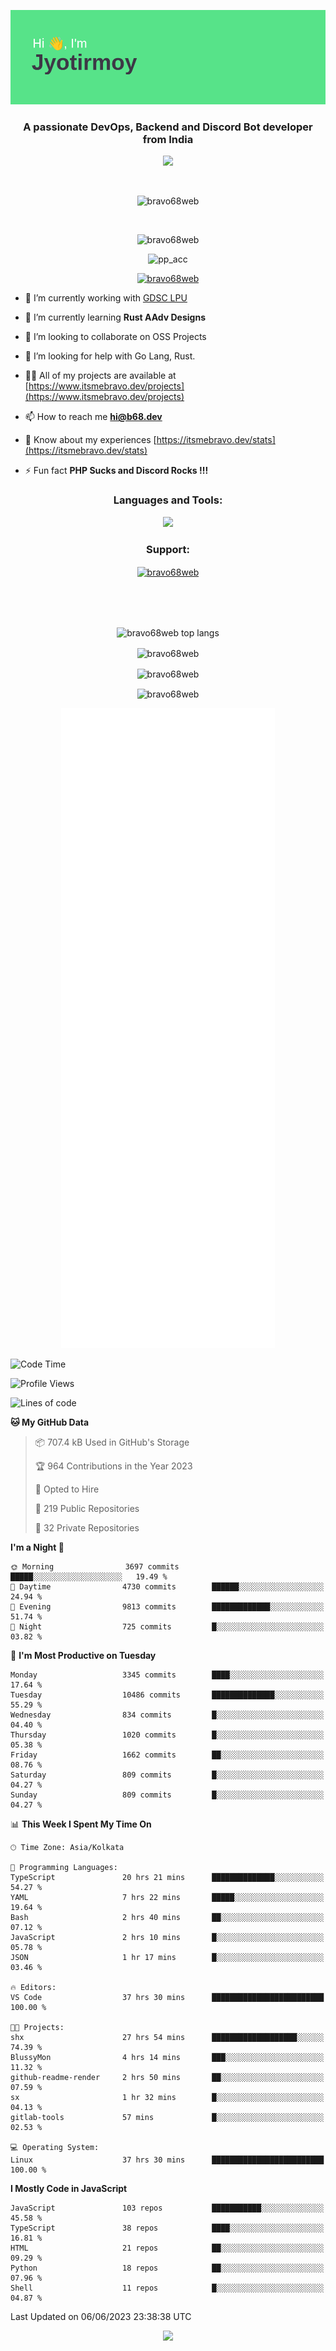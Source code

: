 <p align="center"><img src="header.png"></p>
<h3 align="center">A passionate DevOps, Backend and Discord Bot developer from India</h3>

<p align="center"><a href="https://discord.com/users/457039372009865226"><img src="https://lanyard-profile-readme.vercel.app/api/457039372009865226"></a></p>
                           
<br>
<p align="center"> <img src="https://komarev.com/ghpvc/?username=bravo68web&label=Profile%20views&color=0e75b6&style=flat" alt="bravo68web" /> </p>
<br>


<p align="center"><img src="https://github-profile-trophy.vercel.app/?username=bravo68web&theme=discord&column=3&row=2" alt="bravo68web" /> </p>
<p align="center"><img src="https://osu-embed.b68dev.xyz/pp_acc" alt="pp_acc" /> </p>

<p align="center"> <a href="https://twitter.com/bravo68web" target="blank"><img src="https://img.shields.io/twitter/follow/bravo68web?logo=twitter&style=for-the-badge" alt="bravo68web" /></a> </p>

- 🔭 I’m currently working with [GDSC LPU](https://gdsclpu.live/)

- 🌱 I’m currently learning **Rust AAdv Designs**

- 👯 I’m looking to collaborate on OSS Projects

- 🤝 I’m looking for help with Go Lang, Rust.

- 👨‍💻 All of my projects are available at [https://www.itsmebravo.dev/projects](https://www.itsmebravo.dev/projects)

<!-- - 💬 Ask me about **DF Techs** -->

- 📫 How to reach me **hi@b68.dev**

- 📄 Know about my experiences [https://itsmebravo.dev/stats](https://itsmebravo.dev/stats)

- ⚡ Fun fact **PHP Sucks and Discord Rocks !!!**

<h3 align="center">Languages and Tools:</h3>
<p align="center"> 
<img src="https://skillicons.dev/icons?i=aws,bash,c,cs,cpp,cloudflare,css,dart,devto,discord,bots,docker,electron,ember,emotion,express,fastapi,figma,firebase,flask,gcp,git,github,githubactions,go,gitlab,graphql,heroku,html,ai,ipfs,js,jest,linux,md,mastodon,mongodb,neovim,netlify,nextjs,nginx,nodejs,postgres,postman,powershell,py,react,redis,regex,replit,rocket,rust,sqlite,mysql,stackoverflow,styledcomponents,supabase,sentry,solidity,svg,tailwind,tauri,twitter,ts,unity,v,vercel,vim,vite,wasm,webpack,workers&perline=8&theme=dark" />
</p>

<h3 align="center">Support:</h3>
<p align="center"><a href="https://www.buymeacoffee.com/bravo68web"> <img align="center" src="https://cdn.buymeacoffee.com/buttons/v2/default-yellow.png" height="50" width="210" alt="bravo68web" /></a></p><br><br>
<br>

<p align="center"> <img align="center" src="https://github-readme-stats-sync.vercel.app/api/top-langs?username=bravo68web&count_private=true&show_icons=true&theme=radical&border_radius=10&&langs_count=10&layout=compact" alt="bravo68web top langs" /></p>

<p align="center"> <img align="center" src="https://github-readme-stats-sync.vercel.app/api?username=bravo68web&count_private=true&show_icons=true&theme=radical&border_radius=10" alt="bravo68web" /></p>

<p align="center"> <img align="center" src="https://github-readme-streak-stats.herokuapp.com?user=bravo68web&theme=dracula&hide_border=true" alt="bravo68web" /></p>

<p align="center"> <img align="center" src="https://github-readme-stats-sync.vercel.app/api/wakatime?username=bravo68web&count_private=true&show_icons=true&theme=aura_dark&border_radius=10&&langs_count=10&layout=compact&range=last_7_days" alt="bravo68web" /></p>

<p align="center"><img src="https://raw.githubusercontent.com/BRAVO68WEB/BRAVO68WEB/master/github-metrics.svg"></p>

<!--START_SECTION:waka-->
![Code Time](http://img.shields.io/badge/Code%20Time-4%2C836%20hrs%2028%20mins-blue)

![Profile Views](http://img.shields.io/badge/Profile%20Views-58-blue)

![Lines of code](https://img.shields.io/badge/From%20Hello%20World%20I%27ve%20Written-58.1%20million%20lines%20of%20code-blue)

**🐱 My GitHub Data** 

> 📦 707.4 kB Used in GitHub's Storage 
 > 
> 🏆 964 Contributions in the Year 2023
 > 
> 💼 Opted to Hire
 > 
> 📜 219 Public Repositories 
 > 
> 🔑 32 Private Repositories 
 > 
**I'm a Night 🦉** 

```text
🌞 Morning                3697 commits        █████░░░░░░░░░░░░░░░░░░░░   19.49 % 
🌆 Daytime                4730 commits        ██████░░░░░░░░░░░░░░░░░░░   24.94 % 
🌃 Evening                9813 commits        █████████████░░░░░░░░░░░░   51.74 % 
🌙 Night                  725 commits         █░░░░░░░░░░░░░░░░░░░░░░░░   03.82 % 
```
📅 **I'm Most Productive on Tuesday** 

```text
Monday                   3345 commits        ████░░░░░░░░░░░░░░░░░░░░░   17.64 % 
Tuesday                  10486 commits       ██████████████░░░░░░░░░░░   55.29 % 
Wednesday                834 commits         █░░░░░░░░░░░░░░░░░░░░░░░░   04.40 % 
Thursday                 1020 commits        █░░░░░░░░░░░░░░░░░░░░░░░░   05.38 % 
Friday                   1662 commits        ██░░░░░░░░░░░░░░░░░░░░░░░   08.76 % 
Saturday                 809 commits         █░░░░░░░░░░░░░░░░░░░░░░░░   04.27 % 
Sunday                   809 commits         █░░░░░░░░░░░░░░░░░░░░░░░░   04.27 % 
```


📊 **This Week I Spent My Time On** 

```text
🕑︎ Time Zone: Asia/Kolkata

💬 Programming Languages: 
TypeScript               20 hrs 21 mins      ██████████████░░░░░░░░░░░   54.27 % 
YAML                     7 hrs 22 mins       █████░░░░░░░░░░░░░░░░░░░░   19.64 % 
Bash                     2 hrs 40 mins       ██░░░░░░░░░░░░░░░░░░░░░░░   07.12 % 
JavaScript               2 hrs 10 mins       █░░░░░░░░░░░░░░░░░░░░░░░░   05.78 % 
JSON                     1 hr 17 mins        █░░░░░░░░░░░░░░░░░░░░░░░░   03.46 % 

🔥 Editors: 
VS Code                  37 hrs 30 mins      █████████████████████████   100.00 % 

🐱‍💻 Projects: 
shx                      27 hrs 54 mins      ███████████████████░░░░░░   74.39 % 
BlussyMon                4 hrs 14 mins       ███░░░░░░░░░░░░░░░░░░░░░░   11.32 % 
github-readme-render     2 hrs 50 mins       ██░░░░░░░░░░░░░░░░░░░░░░░   07.59 % 
sx                       1 hr 32 mins        █░░░░░░░░░░░░░░░░░░░░░░░░   04.13 % 
gitlab-tools             57 mins             █░░░░░░░░░░░░░░░░░░░░░░░░   02.53 % 

💻 Operating System: 
Linux                    37 hrs 30 mins      █████████████████████████   100.00 % 
```

**I Mostly Code in JavaScript** 

```text
JavaScript               103 repos           ███████████░░░░░░░░░░░░░░   45.58 % 
TypeScript               38 repos            ████░░░░░░░░░░░░░░░░░░░░░   16.81 % 
HTML                     21 repos            ██░░░░░░░░░░░░░░░░░░░░░░░   09.29 % 
Python                   18 repos            ██░░░░░░░░░░░░░░░░░░░░░░░   07.96 % 
Shell                    11 repos            █░░░░░░░░░░░░░░░░░░░░░░░░   04.87 % 
```




 Last Updated on 06/06/2023 23:38:38 UTC
<!--END_SECTION:waka-->

<p align="center"><img src="https://bravo68web.me/images/header_.png"></p>

